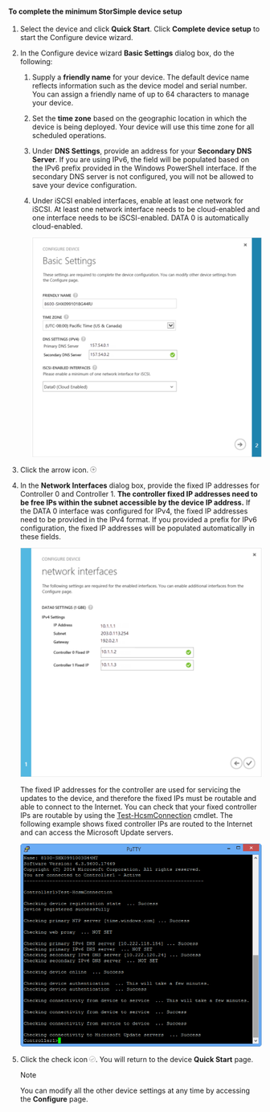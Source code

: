 <!--author=alkohli last changed: 9/17/15-->

#### To complete the minimum StorSimple device setup
1. Select the device and click **Quick Start**. Click **Complete device setup** to start the Configure device wizard.
2. In the Configure device wizard **Basic Settings** dialog box, do the following:
   
   1. Supply a **friendly name** for your device. The default device name reflects information such as the device model and serial number. You can assign a friendly name of up to 64 characters to manage your device.
   2. Set the **time zone** based on the geographic location in which the device is being deployed. Your device will use this time zone for all scheduled operations.
   3. Under **DNS Settings**, provide an address for your **Secondary DNS Server**. If you are using IPv6, the field will be populated based on the IPv6 prefix provided in the Windows PowerShell interface. 
      If the secondary DNS server is not configured, you will not be allowed to save your device configuration.
   4. Under iSCSI enabled interfaces, enable at least one network for iSCSI. At least one network interface needs to be cloud-enabled and one interface needs to be iSCSI-enabled. DATA 0 is automatically cloud-enabled.
      
      ![StorSimple minimum device setup basic settings](./media/storsimple-complete-minimum-device-setup-u1/HCS_MinDeviceSetupBasicSettings1-include.png)
3. Click the arrow icon. ![StorSimple arrow icon](./media/storsimple-complete-minimum-device-setup/HCS_ArrowIcon-include.png)
4. In the **Network Interfaces** dialog box, provide the fixed IP addresses for Controller 0 and Controller 1. **The controller fixed IP addresses need to be free IPs within the subnet accessible by the device IP address.** If the DATA 0 interface was configured for IPv4, the fixed IP addresses need to be provided in the IPv4 format. If you provided a prefix for IPv6 configuration, the fixed IP addresses will be populated automatically in these fields.

    ![StorSimple minimum device setup network interfaces](./media/storsimple-complete-minimum-device-setup-u1/HCS_MinDeviceSetupNetworkInterfaces2-include.png)

    The fixed IP addresses for the controller are used for servicing the updates to the device, and therefore the fixed IPs must be routable and able to connect to the Internet. You can check that your fixed controller IPs are routable by using the [Test-HcsmConnection][Test] cmdlet. The following example shows fixed controller IPs are routed to the Internet and can access the Microsoft Update servers. 

     ![Test-HcsmConnection showing routable IPs](./media/storsimple-complete-minimum-device-setup-u1/Test-HcsmConnectionOutputRegisteredDevice.png)

1. Click the check icon ![StorSimple check icon](./media/storsimple-complete-minimum-device-setup/HCS_CheckIcon-include.png).
   You will return to the device **Quick Start** page.
   
   > [!NOTE]
   > You can modify all the other device settings at any time by accessing the **Configure** page.
   > 
   > 

<!--Link reference-->
[Test]: https://technet.microsoft.com/library/dn715782(v=wps.630).aspx
